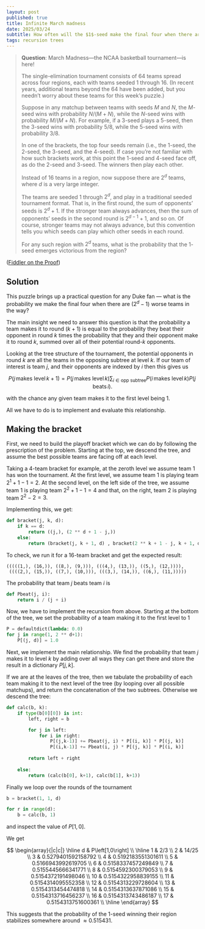 ```yaml
---
layout: post
published: true
title: Infinite March madness
date: 2025/03/24
subtitle: How often will the $1$-seed make the final four when there are $\left(2^d-1\right)$ worse teams in their region?
tags: recursion trees
---
```


>**Question**: March Madness—the NCAA basketball tournament—is here!
>
>The single-elimination tournament consists of $64$ teams spread across four regions, each with teams seeded $1$ through $16.$ (In recent years, additional teams beyond the $64$ have been added, but you needn’t worry about these teams for this week’s puzzle.)
>
>Suppose in any matchup between teams with seeds $M$ and $N,$ the $M$-seed wins with probability $N/(M+N),$ while the $N$-seed wins with probability $M/(M+N).$ For example, if a $3$-seed plays a $5$-seed, then the $3$-seed wins with probability $5/8,$ while the $5$-seed wins with probability $3/8.$
>
>In one of the brackets, the top four seeds remain (i.e., the $1$-seed, the $2$-seed, the $3$-seed, and the $4$-seed). If case you’re not familiar with how such brackets work, at this point the $1$-seed and $4$-seed face off, as do the $2$-seed and $3$-seed. The winners then play each other.
>
>Instead of $16$ teams in a region, now suppose there are $2^d$ teams, where $d$ is a very large integer.
>
>The teams are seeded $1$ through $2^d$, and play in a traditional seeded tournament format. That is, in the first round, the sum of opponents’ seeds is $2^d+1.$ If the stronger team always advances, then the sum of opponents’ seeds in the second round is $2^{d−1}+1$, and so on. Of course, stronger teams may not always advance, but this convention tells you which seeds can play which other seeds in each round.
>
>For any such region with $2^d$ teams, what is the probability that the $1$-seed emerges victorious from the region?

<!--more-->

([Fiddler on the Proof](https://thefiddler.substack.com/p/can-you-play-the-favorite))

## Solution

This puzzle brings up a practical question for any Duke fan — what is the probability we make the final four when there are $(2^d-1)$ worse teams in the way?

The main insight we need to answer this question is that the probability a team makes it to round $(k+1)$ is equal to the probability they beat their opponent in round $k$ times the probability that they and their opponent make it to round $k$, summed over all of their potential round-$k$ opponents.

Looking at the tree structure of the tournament, the potential opponents in round $k$ are all the teams in the opposing subtree at level $k$. If our team of interest is team $j$, and their opponents are indexed by $i$ then this gives us

$$ P(j\,\text{makes level}\, k+1) = P(j\,\text{makes level}\,k)\sum_{i\in\text{opp subtree}} P(i\,\text{makes level}\, k)P(j\,\text{beats}\, i). $$

with the chance any given team makes it to the first level being $1$.

All we have to do is to implement and evaluate this relationship.

## Making the bracket

First, we need to build the playoff bracket which we can do by following the prescription of the problem. Starting at the top, we descend the tree, and assume the best possible teams are facing off at each level. 

Taking a $4$-team bracket for example, at the zeroth level we assume team $1$ has won the tournament. At the first level, we assume team $1$ is playing team $2^1 + 1 - 1 = 2.$ At the second level, on the left side of the tree, we assume team $1$ is playing team $2^2+1-1 = 4$ and that, on the right, team $2$ is playing team $2^2 - 2 = 3.$ 

Implementing this, we get:

```python
def bracket(j, k, d):
    if k == d:
        return ((j,), (2 ** d + 1 - j,))
    else:
        return (bracket(j, k + 1, d) , bracket(2 ** k + 1 - j, k + 1, d))
```

To check, we run it for a $16$-team bracket and get the expected result:

```
(((((1,), (16,)), ((8,), (9,))), (((4,), (13,)), ((5,), (12,)))),
 ((((2,), (15,)), ((7,), (10,))), (((3,), (14,)), ((6,), (11,)))))
```

The probability that team $j$ beats team $i$ is 

```python
def Pbeat(j, i):
    return i / (j + i)
```

Now, we have to implement the recursion from above. Starting at the bottom of the tree, we set the probability of a team making it to the first level to $1$

```python
P = defaultdict(lambda: 0.0)
for j in range(1, 2 ** d+1):
    P[(j, d)] = 1.0
```

Next, we implement the main relationship. We find the probability that team $j$ makes it to level $k$ by adding over all ways they can get there and store the result in a dictionary $P\left[j, k\right]$.

If we are at the leaves of the tree, then we tabulate the probability of each team making it to the next level of the tree (by looping over all possible matchups), and return the concatenation of the two subtrees. Otherwise we descend the tree:

```python
def calc(b, k):
    if type(b[0][0]) is int:
        left, right = b

        for j in left:
            for i in right:
                P[(j,k-1)] += Pbeat(j, i) * P[(i, k)] * P[(j, k)]
                P[(i,k-1)] += Pbeat(i, j) * P[(j, k)] * P[(i, k)]
    
        return left + right
  
    else:
        return (calc(b[0], k+1), calc(b[1], k+1))
```

Finally we loop over the rounds of the tournament

```python
b = bracket(1, 1, d)

for r in range(d):
    b = calc(b, 1)
```

and inspect the value of $P\left[1,0\right].$ 

We get

$$
\begin{array}{|c|c|} \hline
d & P\left[1,0\right] \\ \hline
1  & 2/3  \\
2  & 14/25 \\
3  & 0.5279401592158792 \\
4  & 0.5192183551301611 \\
5  & 0.5166943992619705 \\
6  & 0.5158337457249849 \\
7  & 0.5155445666341771 \\
8  & 0.5154592300379053 \\
9  & 0.5154372191498046 \\
10 & 0.5154322958839155 \\
11 & 0.5154314095552358 \\
12 & 0.5154313229728604 \\
13 & 0.5154313454474818 \\
14 & 0.5154313637871086 \\
15 & 0.5154313716456237 \\ 
16 & 0.5154313743486187 \\
17 & 0.5154313751600361 \\ \hline
\end{array}
$$

This suggests that the probability of the $1$-seed winning their region stabilizes somewhere around $\approx 0.515431.$

<br>
